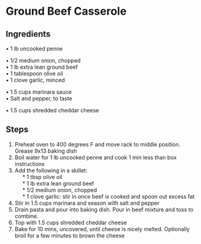 # Ground Beef Casserole 

## Ingredients
• 1 lb uncooked penne  

• 1/2 medium onion, chopped  
• 1 lb extra lean ground beef  
• 1 tablespoon olive oil  
• 1 clove garlic, minced  

• 1.5 cups marinara sauce  
• Salt and pepper, to taste  

• 1.5 cups shredded cheddar cheese  

## Steps
1. Preheat oven to 400 degrees F and move rack to middle position. Grease 9x13 baking dish  
2. Boil water for 1 lb uncooked penne and cook 1 min less than box instructions  
3. Add the following in a skillet:  
&nbsp;&nbsp;&nbsp;&nbsp; * 1 tbsp olive oil  
&nbsp;&nbsp;&nbsp;&nbsp; * 1 lb extra lean ground beef  
&nbsp;&nbsp;&nbsp;&nbsp; * 1/2 medium onion, chopped  
&nbsp;&nbsp;&nbsp;&nbsp; * 1 clove garlic: stir in once beef is cooked and spoon out excess fat  
4. Stir in 1.5 cups marinara and season with salt and pepper  
5. Drain pasta and pour into baking dish. Pour in beef mixture and toss to combine.  
6. Top with 1.5 cups shredded cheddar cheese  
7. Bake for 10 mins, uncovered, until cheese is nicely melted. Optionally broil for a few minutes to brown the cheese  
